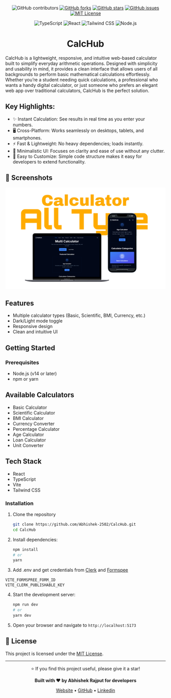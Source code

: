 <div align="center">

![GitHub contributors](https://img.shields.io/github/contributors/Abhishek-2502/CalcHub?color=lightgrey)
[![GitHub forks](https://img.shields.io/github/forks/Abhishek-2502/CalcHub?color=lightgrey)](https://github.com/Abhishek-2502/CalcHub/network)
[![GitHub stars](https://img.shields.io/github/stars/Abhishek-2502/CalcHub?color=lightgrey)](https://github.com/Abhishek-2502/CalcHub/stargazers)
[![GitHub issues](https://img.shields.io/github/issues/Abhishek-2502/CalcHub?color=lightgrey)](https://github.com/Abhishek-2502/CalcHub/issues)
[![MIT License](https://img.shields.io/badge/license-MIT-lightgrey)](./LICENSE)

![TypeScript](https://img.shields.io/badge/TypeScript-3178C6?style=for-the-badge&logo=typescript&logoColor=white)
![React](https://img.shields.io/badge/React-20232A?style=for-the-badge&logo=react&logoColor=61DAFB)
![Tailwind CSS](https://img.shields.io/badge/Tailwind_CSS-06B6D4?style=for-the-badge&logo=tailwind-css&logoColor=white)
![Node.js](https://img.shields.io/badge/Node.js-339933?style=for-the-badge&logo=node.js&logoColor=white)

# CalcHub

</div>

CalcHub is a lightweight, responsive, and intuitive web-based calculator built to simplify everyday arithmetic operations. Designed with simplicity and usability in mind, it provides a clean interface that allows users of all backgrounds to perform basic mathematical calculations effortlessly.
Whether you’re a student needing quick calculations, a professional who wants a handy digital calculator, or just someone who prefers an elegant web app over traditional calculators, CalcHub is the perfect solution.

## Key Highlights:

- ✨ Instant Calculation: See results in real time as you enter your numbers.
- 🖥️ Cross-Platform: Works seamlessly on desktops, tablets, and smartphones.
- ⚡ Fast & Lightweight: No heavy dependencies; loads instantly.
- 🎨 Minimalistic UI: Focuses on clarity and ease of use without any clutter.
- 🔧 Easy to Customize: Simple code structure makes it easy for developers to extend functionality.

## 📸 Screenshots

![CalcHub Screenshot](./public/Screenshoot/template.png)

## Features

- Multiple calculator types (Basic, Scientific, BMI, Currency, etc.)
- Dark/Light mode toggle
- Responsive design
- Clean and intuitive UI

## Getting Started

### Prerequisites

- Node.js (v14 or later)
- npm or yarn

## Available Calculators

- Basic Calculator
- Scientific Calculator
- BMI Calculator
- Currency Converter
- Percentage Calculator
- Age Calculator
- Loan Calculator
- Unit Converter

## Tech Stack

- React
- TypeScript
- Vite
- Tailwind CSS

### Installation

1. Clone the repository
   ```bash
   git clone https://github.com/Abhishek-2502/CalcHub.git
   cd CalcHub
   ````
2. Install dependencies:
   ```bash
   npm install
   # or
   yarn
   ```
3. Add .env and get credentials from [Clerk](https://clerk.com/) and [Formspee](https://formspree.io/)  
 ```
VITE_FORMSPREE_FORM_ID
VITE_CLERK_PUBLISHABLE_KEY
 ```

4. Start the development server:
   ```bash
   npm run dev
   # or
   yarn dev
   ```
5. Open your browser and navigate to `http://localhost:5173`




## 📄 License

This project is licensed under the [MIT License](LICENSE).

---

<div align="center">
   
⭐ If you find this project useful, please give it a star!

**Built with ❤️ by Abhishek Rajput for developers**

[Website](https://.netlify.app/) • [GitHub](https://github.com/Abhishek-2502) • [Linkedin](https://linkedin.com/in/abhishek--rajput)

</div>
